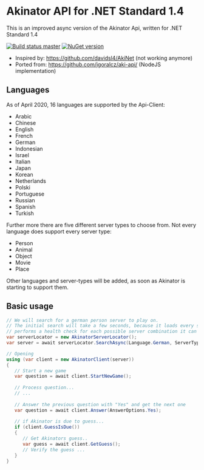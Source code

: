 # Akinator API for .NET Standard 1.4

This is an improved async version of the Akinator Api, written for .NET Standard 1.4

[![Build status master](https://ci.appveyor.com/api/projects/status/al1pxhaokdi8ymqe?svg=true&passingText=master%20-%20passing&failingText=master%20-%20failing&pendingText=master%20-%20pending)](https://ci.appveyor.com/project/janniksam/Akinator-Api-Net) 
[![NuGet version](https://badge.fury.io/nu/Akinator.Api.Net.svg)](https://badge.fury.io/nu/Akinator.Api.Net)

- Inspired by: https://github.com/davidsl4/AkiNet (not working anymore)
- Ported from: https://github.com/jgoralcz/aki-api/ (NodeJS implementation)

## Languages

As of April 2020, 16 languages are supported by the Api-Client:

- Arabic
- Chinese
- English
- French
- German
- Indonesian
- Israel
- Italian
- Japan
- Korean
- Netherlands
- Polski
- Portuguese
- Russian
- Spanish
- Turkish

Further more there are five different server types to choose from. Not every language does support every server type:

- Person
- Animal
- Object
- Movie
- Place

Other languages and server-types will be added, as soon as Akinator is starting to support them.

## Basic usage

```cs
// We will search for a german person server to play on.
// The initial search will take a few seconds, because it loads every server-url and 
// performs a health check for each possible server combination it can find.
var serverLocator = new AkinatorServerLocator(); 
var server = await serverLocator.SearchAsync(Language.German, ServerType.Person);

// Opening
using (var client = new AkinatorClient(server))
{
   // Start a new game
   var question = await client.StartNewGame(); 
   
   // Process question...
   // ...
   
   // Answer the previous question with "Yes" and get the next one
   var question = await client.Answer(AnswerOptions.Yes);
   
   // if Akinator is due to guess...
   if (client.GuessIsDue())
   {
      // Get Akinators guess..
      var guess = await client.GetGuess();
      // Verify the guess ...
   }
}
```
